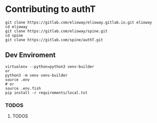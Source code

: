 # Contributing to authT
```shell
git clone https://gitlab.com/elioway/elioway.gitlab.io.git elioway
cd elioway
git clone https://gitlab.com/elioway/spine.git
cd spine
git clone https://gitlab.com/spine/authT.git
```
## Dev Enviroment
```
virtualenv --python=python3 venv-builder
or
python3 -m venv venv-builder
source .env
# or
source .env.fish
pip install -r requirements/local.txt
```
### TODOS
1. TODOS
